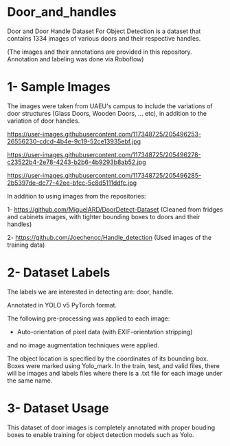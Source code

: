 # Door_and_handles
Door and Door Handle Dataset For Object Detection is a dataset that contains 1334 images of various doors and their respective handles.

(The images and their annotations are provided in this repository. Annotation and labeling was done via Roboflow)

# 1- Sample Images
The images were taken from UAEU's campus to include the variations of door structures (Glass Doors, Wooden Doors, ... etc), in addition to the variation of door handles.

https://user-images.githubusercontent.com/117348725/205496253-26556230-cdcd-4b4e-9c19-52ce13935ebf.jpg

https://user-images.githubusercontent.com/117348725/205496278-c23522b4-2e78-4243-b2b6-4b9293b8ab52.jpg

https://user-images.githubusercontent.com/117348725/205496285-2b5397de-dc77-42ee-bfcc-5c8d5111ddfc.jpg

In addition to using images from the repositories:

1- https://github.com/MiguelARD/DoorDetect-Dataset (Cleaned from fridges and cabinets images, with tighter bounding boxes to doors and their handles)

2- https://github.com/Joechencc/Handle_detection (Used images of the training data)

# 2- Dataset Labels
The labels we are interested in detecting are: door, handle.

Annotated in YOLO v5 PyTorch format.

The following pre-processing was applied to each image:

* Auto-orientation of pixel data (with EXIF-orientation stripping)

and no image augmentation techniques were applied.


The object location is specified by the coordinates of its bounding box. Boxes were marked using Yolo_mark. 
In the train, test, and valid files, there will be images and labels files where there is a .txt file for each image under the same name.


# 3- Dataset Usage
This dataset of door images is completely annotated with proper bouding boxes to enable training for object detection models such as Yolo.
